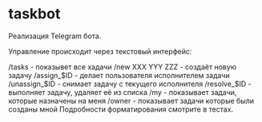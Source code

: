 # taskbot

Реализация Telegram бота.

Управление происходит через текстовый интерфейс:

/tasks - показывет все хадачи
/new XXX YYY ZZZ - создаёт новую задачу
/assign_$ID - делает пользователя исполнителем задачи
/unassign_$ID - снимает задачу с текущего исполнителя
/resolve_$ID - выполняет задачу, удаляет её из списка
/my - показывает задачи, которые назначены на меня
/owner - показывает задачи которые были созданы мной Подробности форматирования смотрите в тестах.
